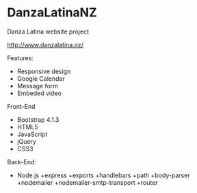 # DanzaLatinaNZ
Danza Latina website project

http://www.danzalatina.nz/

Features:
- Responsive design
- Google Calendar
- Message form
- Embeded video

Front-End
- Bootstrap 4.1.3
- HTML5
- JavaScript
- jQuery
- CSS3

Back-End:
- Node.js
   +express
   +exports
   +handlebars
   +path
   +body-parser
   +nodemailer
   +nodemailer-smtp-transport
   +router
